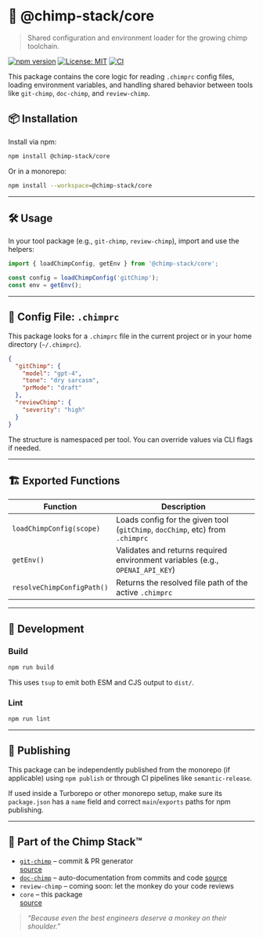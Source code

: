 # 🧠 @chimp-stack/core

> Shared configuration and environment loader for the growing chimp toolchain.

[![npm version](https://img.shields.io/npm/v/@chimp-stack/core)](https://www.npmjs.com/package/@chimp-stack/core)
[![License: MIT](https://img.shields.io/badge/License-MIT-yellow.svg)](https://opensource.org/licenses/MIT)
[![CI](https://img.shields.io/github/actions/workflow/status/Chimp-Stack/chimp-stack/release.yml?label=release)](https://github.com/Chimp-Stack/chimp-stack/actions/workflows/release.yml)



This package contains the core logic for reading `.chimprc` config files, loading environment variables, and handling shared behavior between tools like `git-chimp`, `doc-chimp`, and `review-chimp`.

## 📦 Installation

Install via npm:

```bash
npm install @chimp-stack/core
```

Or in a monorepo:

```bash
npm install --workspace=@chimp-stack/core
```

---

## 🛠 Usage

In your tool package (e.g., `git-chimp`, `review-chimp`), import and use the helpers:

```ts
import { loadChimpConfig, getEnv } from '@chimp-stack/core';

const config = loadChimpConfig('gitChimp');
const env = getEnv();
```

---

## 📁 Config File: `.chimprc`

This package looks for a `.chimprc` file in the current project or in your home directory (`~/.chimprc`).

```json
{
  "gitChimp": {
    "model": "gpt-4",
    "tone": "dry sarcasm",
    "prMode": "draft"
  },
  "reviewChimp": {
    "severity": "high"
  }
}
```

The structure is namespaced per tool. You can override values via CLI flags if needed.

---

## 🏗 Exported Functions

| Function                   | Description                                                                   |
| -------------------------- | ----------------------------------------------------------------------------- |
| `loadChimpConfig(scope)`   | Loads config for the given tool (`gitChimp`, `docChimp`, etc) from `.chimprc` |
| `getEnv()`                 | Validates and returns required environment variables (e.g., `OPENAI_API_KEY`) |
| `resolveChimpConfigPath()` | Returns the resolved file path of the active `.chimprc`                       |

---

## 🧪 Development

### Build

```bash
npm run build
```

This uses `tsup` to emit both ESM and CJS output to `dist/`.

### Lint

```bash
npm run lint
```

---

## 🚀 Publishing

This package can be independently published from the monorepo (if applicable) using `npm publish` or through CI pipelines like `semantic-release`.

If used inside a Turborepo or other monorepo setup, make sure its `package.json` has a `name` field and correct `main`/`exports` paths for npm publishing.

---

## 🐒 Part of the Chimp Stack™

* [`git-chimp`](https://www.npmjs.com/package/@chimp-stack/git-chimp) – commit & PR generator  
  [source](https://github.com/Chimp-Stack/chimp-stack/tree/main/packages/git-chimp)
* [`doc-chimp`](https://www.npmjs.com/package/@chimp-stack/doc-chimp) – auto-documentation from commits and code
  [source](https://github.com/Chimp-Stack/chimp-stack/tree/main/packages/doc-chimp)
* `review-chimp` – coming soon: let the monkey do your code reviews
* `core` – this package  
  [source](https://github.com/Chimp-Stack/chimp-stack/tree/main/packages/core)

> *“Because even the best engineers deserve a monkey on their shoulder.”*